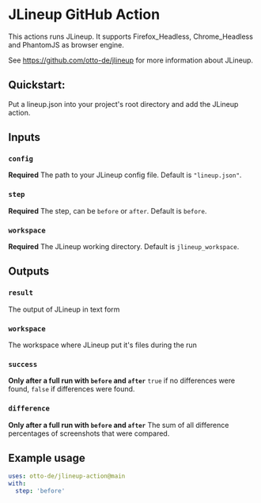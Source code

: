 # JLineup GitHub Action

This actions runs JLineup. It supports Firefox_Headless, Chrome_Headless and PhantomJS as browser engine.

See https://github.com/otto-de/jlineup for more information about JLineup. 

## Quickstart:

Put a lineup.json into your project's root directory and add the JLineup action.


## Inputs

### `config`

**Required** The path to your JLineup config file. Default is `"lineup.json"`.

### `step`

**Required** The step, can be `before` or `after`. Default is `before`.

### `workspace`

**Required** The JLineup working directory. Default is `jlineup_workspace`.

## Outputs

### `result`

The output of JLineup in text form

### `workspace`

The workspace where JLineup put it's files during the run

### `success` 

**Only after a full run with `before` and `after`** `true` if no differences were found, `false` if differences were found.

### `difference`

**Only after a full run with `before` and `after`** The sum of all difference percentages of screenshots that were compared.

## Example usage

```yaml
uses: otto-de/jlineup-action@main
with:
  step: 'before'
```
